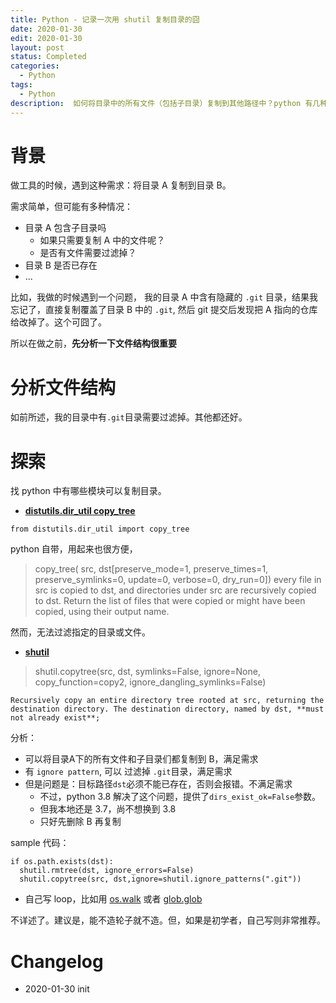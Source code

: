 ```yaml
---
title: Python - 记录一次用 shutil 复制目录的囧
date: 2020-01-30
edit: 2020-01-30
layout: post
status: Completed
categories:
  - Python
tags:
  - Python
description:  如何将目录中的所有文件（包括子目录）复制到其他路径中？python 有几种方法，分别尝试下。教训是，复制之前最好分析下文件结构，把一些干扰项如 `.git` 过滤掉。
---
```


# 背景

做工具的时候，遇到这种需求：将目录 A 复制到目录 B。

需求简单，但可能有多种情况：

- 目录 A 包含子目录吗
  - 如果只需要复制 A 中的文件呢？
  - 是否有文件需要过滤掉？
- 目录 B 是否已存在
- ...

比如，我做的时候遇到一个问题， 我的目录 A 中含有隐藏的 `.git` 目录，结果我忘记了，直接复制覆盖了目录 B 中的 `.git`, 然后 git 提交后发现把 A 指向的仓库给改掉了。这个可囧了。

所以在做之前，**先分析一下文件结构很重要**

# 分析文件结构

如前所述，我的目录中有`.git`目录需要过滤掉。其他都还好。

# 探索

找 python 中有哪些模块可以复制目录。

- **[distutils.dir_util copy_tree](https://docs.python.org/2.4/dist/module-distutils.dirutil.html)**

```
from distutils.dir_util import copy_tree
```

python 自带，用起来也很方便，

> copy_tree( 	src, dst[preserve_mode=1, preserve_times=1, preserve_symlinks=0, update=0, verbose=0, dry_run=0])
    every file in src is copied to dst, and directories under src are recursively copied to dst. Return the list of files that were copied or might have been copied, using their output name. 

然而，无法过滤指定的目录或文件。

- **[shutil](https://docs.python.org/3.7/library/shutil.html)**

>  shutil.copytree(src, dst, symlinks=False, ignore=None, copy_function=copy2, ignore_dangling_symlinks=False)

    Recursively copy an entire directory tree rooted at src, returning the destination directory. The destination directory, named by dst, **must not already exist**; 

分析：

- 可以将目录A下的所有文件和子目录们都复制到 B，满足需求
- 有 `ignore pattern`, 可以 过滤掉 `.git`目录，满足需求
- 但是问题是：目标路径`dst`必须不能已存在，否则会报错。不满足需求
  - 不过，python 3.8 解决了这个问题，提供了`dirs_exist_ok=False`参数。
  - 但我本地还是 3.7，尚不想换到 3.8
  - 只好先删除 B 再复制

sample 代码：

```
if os.path.exists(dst):
  shutil.rmtree(dst, ignore_errors=False)
  shutil.copytree(src, dst,ignore=shutil.ignore_patterns(".git"))
```

- 自己写 loop，比如用 [os.walk](https://docs.python.org/3.7/library/os.html?highlight=os%20walk#os.walk) 或者 [glob.glob](https://docs.python.org/3.7/library/glob.html)

不详述了。建议是，能不造轮子就不造。但，如果是初学者，自己写则非常推荐。

# Changelog
- 2020-01-30 init